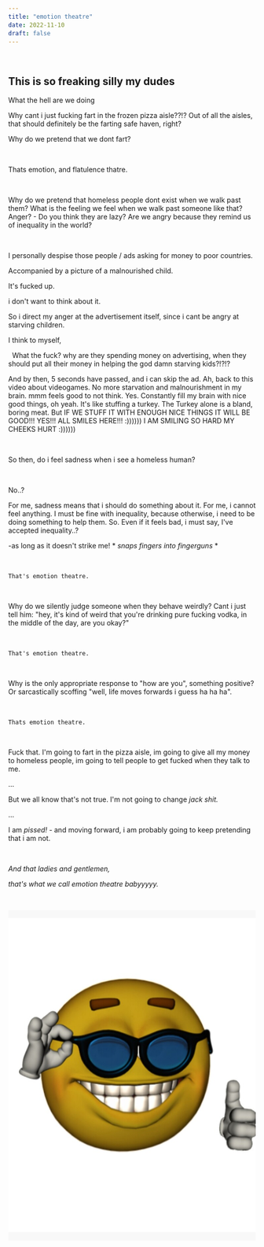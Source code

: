 ```yaml
---
title: "emotion theatre"
date: 2022-11-10
draft: false
---
```


&nbsp;

## This is so freaking silly my dudes

What the hell are we doing

Why cant i just fucking fart in the frozen pizza aisle??!?
    Out of all the aisles, that should definitely be the farting safe haven, right?

Why do we pretend that we dont fart?

&nbsp;

Thats emotion, and flatulence thatre.

&nbsp;

Why do we pretend that homeless people dont exist when we walk past them?
    What is the feeling we feel when we walk past someone like that?
            Anger? - Do you think they are lazy?
            Are we angry because they remind us of inequality in the world?

&nbsp;

 I personally despise those people / ads asking for money to poor countries.

 Accompanied by a picture of a malnourished child.

 It's fucked up.

 i don't want to think about it.

 So i direct my anger at the advertisement itself, since i cant be angry at starving children.

 I think to myself,

&nbsp;
                What the fuck? why are they spending money on advertising, when they should put all their money in helping the god damn starving kids?!?!?

And by then, 5 seconds have passed, and i can skip the ad. Ah, back to this video about videogames. No more starvation and malnourishment in my brain. mmm feels good to not think. Yes. Constantly fill my brain with nice good things, oh yeah. It's like stuffing a turkey. The Turkey alone is a bland, boring meat. But IF WE STUFF IT WITH ENOUGH NICE THINGS IT WILL BE GOOD!!! YES!!! ALL SMILES HERE!!! :)))))) I AM SMILING SO HARD MY CHEEKS HURT :))))))

&nbsp;

So then, do i feel sadness when i see a homeless human?

&nbsp;

No..?

For me, sadness means that i should do something about it.
For me, i cannot feel anything. I must be fine with inequality, because otherwise, i need to be doing something to help them.
So. Even if it feels bad, i must say, I've accepted inequality..? 

-as long as it doesn't strike me! * *snaps fingers into fingerguns* *

&nbsp;

    That's emotion theatre.

&nbsp;

Why do we silently judge someone when they behave weirdly?
    Cant i just tell him: "hey, it's kind of weird that you're drinking pure fucking vodka, in the middle of the day, are you okay?"

&nbsp;

    That's emotion theatre.

&nbsp;

Why is the only appropriate response to "how are you", something positive? Or sarcastically scoffing "well, life moves forwards i guess ha ha ha".

&nbsp;

    Thats emotion theatre.

&nbsp;

Fuck that. I'm going to fart in the pizza aisle, im going to give all my money to homeless people, im going to tell people to get fucked when they talk to me.

...

But we all know that's not true. I'm not going to change *jack shit.*

...

I am *pissed!* - and moving forward, i am probably going to keep pretending that i am not.

&nbsp;

*And that ladies and gentlemen,*

*that's what we call emotion theatre babyyyyy.*

&nbsp;

![smiley](/images/emotion.jpg)